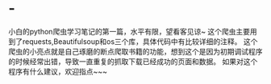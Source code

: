 # -
小白的python爬虫学习笔记的第一篇，水平有限，望看客见谅~
这个爬虫主要用到了requests,Beautifulsoup和os三个库，具体代码中有比较详细的注释。
这个爬虫的小亮点就是自己琢磨的断点爬取书籍的功能，想到这个是因为初期调试程序的时候经常出错，导致一直重复的抓取下载已经成功的页面和数据。
如果对这个程序有什么建议，欢迎指点~~~
